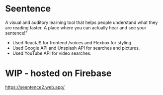 # Seentence
A visual and auditory learning tool that helps people understand what they are reading faster.
A place where you can actually hear and see your sentence!"

 - Used ReactJS for frontend /voices and Flexbox for styling.
 - Used Google API and Unsplash API for searches and pictures.
 - Used YouTube API for video searches.
 
# WIP - hosted on Firebase
https://seentence2.web.app/
